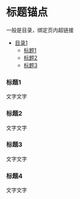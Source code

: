 # 标题锚点

一般是目录，绑定页内超链接

* [目录1](#标题1)
   * [标题1](#标题2)
   * [标题2](#标题3)
   * [标题3](#标题4)

### 标题1
文字文字

### 标题2
文字文字

### 标题3
文字文字

### 标题4
文字文字

